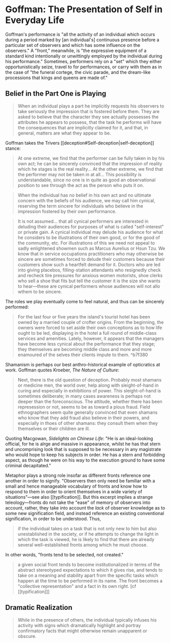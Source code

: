 # Goffman: The Presentation of Self in Everyday Life

Goffman's performance is "all the activity of an individual which occurs during a period marked by [an individual's] continuous presence before a particular set of observers and which has some influence on the observers." A "front," meanwhile, is "the expressive equipment of a standard kind intentionally or unwittingly employed by the individual during his performance." Sometimes, performers rely on a "set" which they either opportunistically seize, travel to for performances, or carry with them as in the case of "the funeral cortege, the civic parade, and the dream-like processions that kings and queens are made of."

## Belief in the Part One is Playing

> When an individual plays a part he implicitly requests his observers to take seriously the impression that is fostered before them. They are asked to believe that the character they see actually possesses the attributes he appears to possess, that the task he performs will have the consequences that are implicitly claimed for it, and that, in general, matters are what they appear to be. 

Goffman takes the Trivers [[deception#Self-deception|self-deception]] stance:
> At one extreme, we find that the performer can be fully taken in by his own act; he can be sincerely convinced that the impression of reality which he stages is the real reality... At the other extreme, we find that the performer may not be taken in at all... This possibility is understandable, since no one is in quite as good an observational position to see through the act as the person who puts it on. 

> When the individual has no belief in his own act and no ultimate concern with the beliefs of his audience, we may call him cynical, reserving the term sincere for individuals who believe in the impression fostered by their own performance.

> It is not assumed... that all cynical performers are interested in deluding their audiences for purposes of what is called "self-interest" or private gain. A cynical individual may delude his audience for what he considers to be illustrations of their own good, or for the good of the community, etc. For illustrations of this we need not appeal to sadly enlightened showmen such as Marcus Aurelius or Hsun Tzu. We know that in service occupations practitioners who may otherwise be sincere are sometimes forced to delude their customers because their customers show such a heartfelt demand for it. Doctors who are led into giving placebos, filling-station attendants who resignedly check and recheck tire pressures for anxious women motorists, shoe clerks who sell a shoe that fits but tell the customer it is the size she wants to hear—these are cynical performers whose audiences will not allo wthem to be sincere.

The roles we play eventually come to feel natural, and thus can be sincerely performed:
> For the last four or five years the island's tourist hotel has been owned by a married couple of crofter origins. From the beginning, the owners were forced to set aside their own conceptions as to how life ought to be led, displaying in the hotel a full round of middle-class services and amenities. Lately, however, it appears that the managers have become less cynical about the performance that they stage; they themselves are becoming middle class and more and more enamoured of the selves their clients impute to them.
^b7f380

Shamanism is perhaps our best anthro-historical example of opticratics at work. Goffman quotes Kroeber, _The Nature of Culture_:
> Next, there is the old question of deception. Probably most shamans or medicine men, the world over, help along with sleight-of-hand in curing and especially in exhibitions of power. This sleight-of-hand is sometimes deliberate; in many cases awareness is perhaps not deeper than the foreconscious. The attitude, whether there has been represession or not, seems to be as toward a pious fraud. Field ethnographers seem quite generally convinced that even shamans who know that they add fraud also believe in their powers, and especially in thoes of other shamans: they consult them when they themselves or their children are ill.

Quoting Macgowan, _Sidelights on Chinese Life_: "He is an ideal-looking official, for he is alrge and massive in appearance, whilst he has that stern and uncomprising look that is supposed to be necessary in any magistrate who would hope to keep his subjects in order. He has a stern and forbidding aspect, as though he were on his way to the execution ground to have some criminal decapitated."

Metaphor plays a strong role insofar as different fronts reference one another in order to signify. "Observers then only need be familiar with a small and hence manageable vocabulary of fronts and know how to respond to them in order to orient themselves in a wide variety of situations"—see also [[typification]]. But this excerpt implies a strange teleology—fronts do not take the "ease" of memory of observers into account, rather, they take into account the _lack_ of observer knowledge as to some new signification field, and instead reference an existing conventional signification, in order to be understood. Thus,
> if the individual takes on a task that is not only new to him but also unestablished in the society, or if he attempts to change the light in which the task is viewed, he is likely to find that there are already several well-established fronts among which he must choose.

In other words, "fronts tend to be selected, not created."

> a given social front tends to become institutionalized in terms of the abstract stereotyped expectations to which it gives rise, and tends to take on a meaning and stability apart from the specific tasks which happen at the time to be performed in its name. The front becomes a "collective representation" and a fact in its own right. [cf [[typification]]]

## Dramatic Realization

> While in the presence of others, the individual typically infuses his activity with signs which dramatically highlight and portray confirmatory facts that might otherwise remain unapparent or obscure.